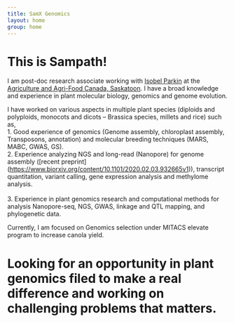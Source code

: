 ```yaml
---
title: SamX Genomics
layout: home
group: home
---
```


# This is Sampath!

I am post-doc research associate working with [Isobel Parkin](http://parkingenomics.github.io/) at the [Agriculture and Agri-Food Canada, Saskatoon](http://www.agr.gc.ca/eng/scientific-collaboration-and-research-in-agriculture/agriculture-and-agri-food-research-centres-and-collections/saskatchewan/saskatoon-research-and-development-centre/?id=1180626618960). I have a broad knowledge and experience in plant molecular biology, genomics and genome evolution.<br>

I have worked on various aspects in multiple plant species (diploids and polyploids, monocots and dicots – Brassica species, millets and rice) such as, <br>
	1. Good experience of genomics (Genome assembly, chloroplast assembly, Transposons, annotation) and molecular breeding techniques (MARS, MABC, GWAS, GS).<br>
	2. Experience analyzing NGS and long-read (Nanopore) for genome assembly ([recent preprint] (https://www.biorxiv.org/content/10.1101/2020.02.03.932665v1)), transcript quantitation, variant calling, gene expression analysis and methylome analysis.<br>	
	3. Experience in plant genomics research and computational methods for analysis Nanopore-seq, NGS, GWAS, linkage and QTL mapping, and phylogenetic data.<br>

Currently, I am focused on Genomics selection under MITACS elevate program to increase canola yield.

# Looking for an opportunity in plant genomics filed to make a real difference and working on challenging problems that matters. 
